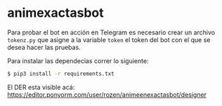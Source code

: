# animexactasbot

Para probar el bot en acción en Telegram es necesario crear un archivo `tokenz.py` que asigne a la variable `token` el token del bot con el que se desea hacer las pruebas.

Para instalar las dependecias correr lo siguiente:
```bash
$ pip3 install -r requirements.txt
```


El DER esta visible acá:
https://editor.ponyorm.com/user/rozen/animeenexactasbot/designer
